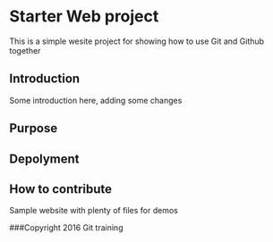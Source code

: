 # Starter Web project

This is a simple wesite project for showing how to use Git and Github together

## Introduction

Some introduction here, adding some changes
## Purpose
## Depolyment
## How to contribute
Sample website with plenty of files for demos


###Copyright
2016 Git training